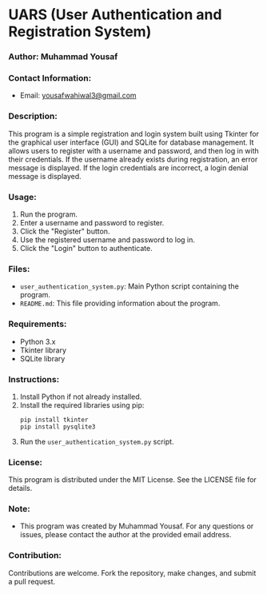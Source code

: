 # UARS (User Authentication and Registration System)

### Author: Muhammad Yousaf

### Contact Information:
- Email: yousafwahiwal3@gmail.com

### Description:
This program is a simple registration and login system built using Tkinter for the graphical user interface (GUI) and SQLite for database management. It allows users to register with a username and password, and then log in with their credentials. If the username already exists during registration, an error message is displayed. If the login credentials are incorrect, a login denial message is displayed.

### Usage:
1. Run the program.
2. Enter a username and password to register.
3. Click the "Register" button.
4. Use the registered username and password to log in.
5. Click the "Login" button to authenticate.

### Files:
- `user_authentication_system.py`: Main Python script containing the program.
- `README.md`: This file providing information about the program.

### Requirements:
- Python 3.x
- Tkinter library
- SQLite library

### Instructions:
1. Install Python if not already installed.
2. Install the required libraries using pip:
   ```
   pip install tkinter
   pip install pysqlite3
   ```
3. Run the `user_authentication_system.py` script.

### License:
This program is distributed under the MIT License. See the LICENSE file for details.

### Note:
- This program was created by Muhammad Yousaf. For any questions or issues, please contact the author at the provided email address.

### Contribution:
Contributions are welcome. Fork the repository, make changes, and submit a pull request.

